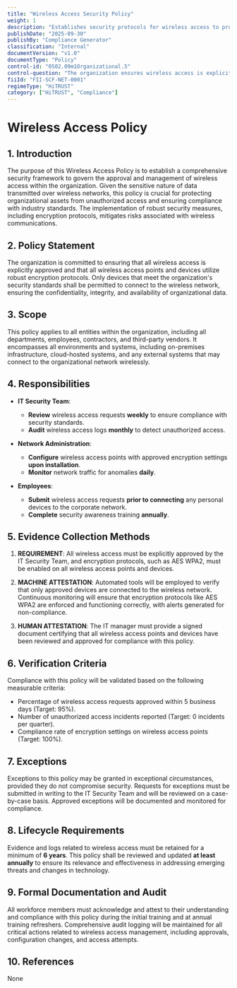 ```yaml
---
title: "Wireless Access Security Policy"
weight: 1
description: "Establishes security protocols for wireless access to protect organizational data from unauthorized access and ensure compliance with industry standards."
publishDate: "2025-09-30"
publishBy: "Compliance Generator"
classification: "Internal"
documentVersion: "v1.0"
documentType: "Policy"
control-id: "0502.09m1Organizational.5"
control-question: "The organization ensures wireless access is explicitly approved and wireless access points and devices have appropriate (e.g., minimum of AES WPA2) encryption enabled for authentication and transmission."
fiiId: "FII-SCF-NET-0001"
regimeType: "HiTRUST"
category: ["HiTRUST", "Compliance"]
---
```


# Wireless Access Policy

## 1. Introduction
The purpose of this Wireless Access Policy is to establish a comprehensive security framework to govern the approval and management of wireless access within the organization. Given the sensitive nature of data transmitted over wireless networks, this policy is crucial for protecting organizational assets from unauthorized access and ensuring compliance with industry standards. The implementation of robust security measures, including encryption protocols, mitigates risks associated with wireless communications.

## 2. Policy Statement
The organization is committed to ensuring that all wireless access is explicitly approved and that all wireless access points and devices utilize robust encryption protocols. Only devices that meet the organization's security standards shall be permitted to connect to the wireless network, ensuring the confidentiality, integrity, and availability of organizational data.

## 3. Scope
This policy applies to all entities within the organization, including all departments, employees, contractors, and third-party vendors. It encompasses all environments and systems, including on-premises infrastructure, cloud-hosted systems, and any external systems that may connect to the organizational network wirelessly.

## 4. Responsibilities
- **IT Security Team**: 
  - **Review** wireless access requests **weekly** to ensure compliance with security standards.
  - **Audit** wireless access logs **monthly** to detect unauthorized access.

- **Network Administration**: 
  - **Configure** wireless access points with approved encryption settings **upon installation**.
  - **Monitor** network traffic for anomalies **daily**.

- **Employees**: 
  - **Submit** wireless access requests **prior to connecting** any personal devices to the corporate network.
  - **Complete** security awareness training **annually**.

## 5. Evidence Collection Methods
1. **REQUIREMENT**: All wireless access must be explicitly approved by the IT Security Team, and encryption protocols, such as AES WPA2, must be enabled on all wireless access points and devices.

2. **MACHINE ATTESTATION**: Automated tools will be employed to verify that only approved devices are connected to the wireless network. Continuous monitoring will ensure that encryption protocols like AES WPA2 are enforced and functioning correctly, with alerts generated for non-compliance.

3. **HUMAN ATTESTATION**: The IT manager must provide a signed document certifying that all wireless access points and devices have been reviewed and approved for compliance with this policy.

## 6. Verification Criteria
Compliance with this policy will be validated based on the following measurable criteria:
- Percentage of wireless access requests approved within 5 business days (Target: 95%).
- Number of unauthorized access incidents reported (Target: 0 incidents per quarter).
- Compliance rate of encryption settings on wireless access points (Target: 100%).

## 7. Exceptions
Exceptions to this policy may be granted in exceptional circumstances, provided they do not compromise security. Requests for exceptions must be submitted in writing to the IT Security Team and will be reviewed on a case-by-case basis. Approved exceptions will be documented and monitored for compliance.

## 8. Lifecycle Requirements
Evidence and logs related to wireless access must be retained for a minimum of **6 years**. This policy shall be reviewed and updated **at least annually** to ensure its relevance and effectiveness in addressing emerging threats and changes in technology.

## 9. Formal Documentation and Audit
All workforce members must acknowledge and attest to their understanding and compliance with this policy during the initial training and at annual training refreshers. Comprehensive audit logging will be maintained for all critical actions related to wireless access management, including approvals, configuration changes, and access attempts.

## 10. References
None